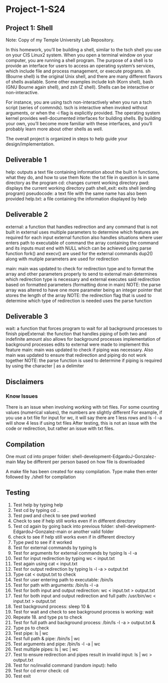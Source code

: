 # Project-1-S24
## Project 1: Shell
Note: Copy of my Temple University Lab Repository.

In this homework, you’ll be building a shell, similar to the tsch shell you use on your CIS Linux2 system. When you open a terminal window on your computer, you are running a shell program. The purpose of a shell is to provide an interface for users to access an operating system’s services, which include file and process management, or execute programs. sh (Bourne shell) is the original Unix shell, and there are many different flavors of shells available. Some other examples include ksh (Korn shell), bash (GNU Bourne again shell), and zsh (Z shell). Shells can be interactive or non-interactive.

For instance, you are using tsch non-interactively when you run a tsch script (series of commnds). tsch is interactive when invoked without arguments, or when the -i flag is explicitly provided. The operating system kernel provides well-documented interfaces for building shells. By building your own, you’ll become more familiar with these interfaces, and you’ll probably learn more about other shells as well.

The overall project is organized in steps to help guide your design/implementation.

## Deliverable 1
help: outputs a text file containing information about the built in functions, what they do, and how to use them
    Note: the txt file in question is in same directory as the program
cd: changes current working directory
pwd: displays the current working directory path
shell_exit: exits shell (ending program)
pseudocode: a text file with the same name has also been provided
help.txt: a file containing the information displayed by help

## Deliverable 2
external: a function that handles redirection and any command that is not built in
    external uses multiple parameters to determine which features are required for each input
    external function also handles situations where user enters path to executable of command
    the array containing the command and its inputs must end with NULL which can be achieved using parse function
    fork() and execv() are used for the external commands
    dup2() along with mutiple parameters are used for redirection

main: main was updated to check for redirection type and to format the array and other parameters properly to send to external
    main determines which redirection type is necessary and external executes said redirection based on formatted parameters (formatting done in main)
NOTE: the parse array was altered to have one more parameter being an integer pointer that stores the length of the array
NOTE: the redirection flag that is used to determine which type of redirection is needed uses the parse function

## Deliverable 3
wait: a function that forces program to wait for all background processes to finish
pipeExternal: the function that handles piping of both two and indefinite amount
    also allows for background processes
implementation of background processes
    edits to external were made to implement this feature
main: main was updated to check if piping was necessary. Also main was updated to ensure that redirection and piping do not work together
NOTE: the parse function is used to determine if piping is required by using the character | as a delimiter

## Disclaimers
### Know Issues
There is an issue when involving working with txt files. For some counting values (numerical values), the numbers are slightly different
For example, if you use a txt file for input for wc, it will say there are 1 less rows and ls -l -a will show 4 less if using txt files
After testing, this is not an issue with the code or redirection, but rather an issue with txt files. 


## Compilation
One must cd into proper folder: shell-development-EdgardoJ-Gonzalez-main
May be different per person based on how file is downloaded

A make file has been created for easy compilation.
Type make then enter followed by ./shell for compilation

## Testing
1. Test help by typing help
2. Test cd by typing cd ..
3. Test pwd and check to see pwd worked
4. Check to see if help still works even if in different directory
5. Test cd again by going back into previous folder: shell-development-EdgardoJ-Gonzalez-main or another valid folder
6. check to see if help still works even if in different directory
7. Type pwd to see if it worked
8. Test for external commands by typing ls
9. Test for arguments for external commands by typing ls -l -a
10. Test for input redirection by typing wc < input.txt
11. Test again using cat < input.txt
12. Test for output redirection by typing ls -l -a > output.txt
13. Type cat < output.txt to check
14. Test for user entering path to executable: /bin/ls
15. Test for path with arguments: /bin/ls -l -a
16. Test for both input and output redirection: wc < input.txt > output.txt
17. Test for both input and output redirection and full path: /usr/bin/wc < input.txt > output.txt
18. Test background process: sleep 10 &
19. Test for wait and check to see background process is working: wait
20. Repeate 18. and type ps to check
21. Test for full path and background process: /bin/ls -l -a > output.txt &
22. Type ps to check
23. Test pipe: ls | wc
23. Test full path & pipe: /bin/ls | wc
24. Test arguments and pipe: /bin/ls -l -a | wc
25. Test multiple pipes: ls | wc | wc
26. Test to ensure redirection and pipes result in invalid input: ls | wc > output.txt
27. Test for no/invalid command (random input): hello
28. Test for cd error check: cd 
29. Test exit
